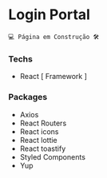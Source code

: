 # Login Portal
  
```
💻 Página em Construção 🛠
```

### Techs

- React [ Framework ]

### Packages

- Axios
- React Routers
- React icons
- React lottie
- React toastify
- Styled Components
- Yup
